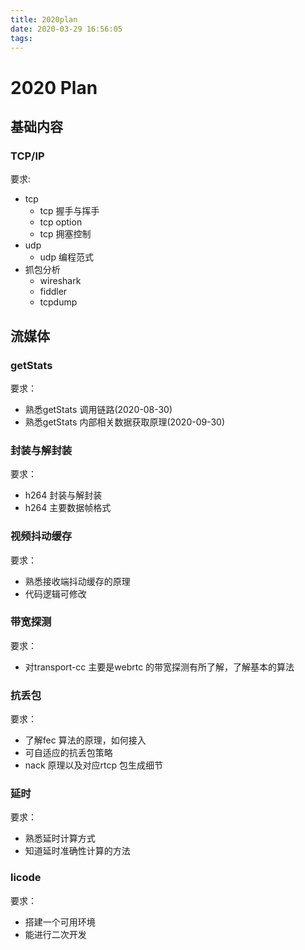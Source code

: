 ```yaml
---
title: 2020plan
date: 2020-03-29 16:56:05
tags:
---
```


# 2020 Plan

## 基础内容

### TCP/IP 

要求:
* tcp
  * tcp 握手与挥手
  * tcp  option
  * tcp 拥塞控制
* udp
  * udp 编程范式
* 抓包分析
  * wireshark
  * fiddler
  * tcpdump

## 流媒体


### getStats

要求：

* 熟悉getStats 调用链路(2020-08-30)
* 熟悉getStats 内部相关数据获取原理(2020-09-30)

### 封装与解封装

要求：

* h264 封装与解封装
* h264 主要数据帧格式

### 视频抖动缓存

要求：

* 熟悉接收端抖动缓存的原理
* 代码逻辑可修改

### 带宽探测

要求：

* 对transport-cc 主要是webrtc 的带宽探测有所了解，了解基本的算法

### 抗丢包

要求：

* 了解fec 算法的原理，如何接入
* 可自适应的抗丢包策略
* nack 原理以及对应rtcp 包生成细节

### 延时

要求：
* 熟悉延时计算方式
* 知道延时准确性计算的方法

### licode

要求：

* 搭建一个可用环境
* 能进行二次开发